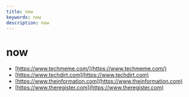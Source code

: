 ```yaml
---
title: now
keywords: now
description: now
---
```

# now
  + [https://www.techmeme.com/](https://www.techmeme.com/)
  + [https://www.techdirt.com](https://www.techdirt.com)
  + [https://www.theinformation.com](https://www.theinformation.com)
  + [https://www.theregister.com](https://www.theregister.com)
